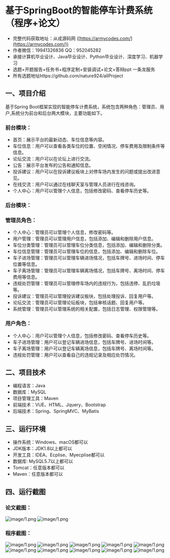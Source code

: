 基于SpringBoot的智能停车计费系统（程序+论文）
=
- 完整代码获取地址：从戎源码网 ([https://armycodes.com/](https://armycodes.com/))
- 作者微信：19941326836  QQ：952045282 
- 承接计算机毕业设计、Java毕业设计、Python毕业设计、深度学习、机器学习
- 选题+开题报告+任务书+程序定制+安装调试+论文+答辩ppt 一条龙服务
- 所有选题地址https://github.com/nature924/allProject

一、项目介绍
---
基于Spring Boot框架实现的智能停车计费系统，系统包含两种角色：管理员、用户,系统分为前台和后台两大模块，主要功能如下。

### 前台模块：
- 首页：展示平台的最新动态、车位信息等内容。
- 车位信息：用户可以查看各类车位的位置、空闲情况、停车费用及限制条件等信息。
- 论坛交流：用户可以在论坛上进行交流。
- 公告：展示平台发布的公告和通知信息。
- 投诉建议：用户可以在投诉建议板块上对停车场内发生的问题或提出改进意见。
- 在线交流：用户可以通过在线聊天室与管理人员进行在线咨询。
- 个人中心：用户可以管理个人信息，包括修改密码、查看停车历史等。

### 后台模块：
### 管理员角色：
- 个人中心：管理员可以管理个人信息，修改密码等。
- 用户管理：管理员可以管理用户信息，包括添加、编辑和删除用户信息。
- 车位分类管理：管理员可以管理车位分类信息，包括添加、编辑和删除分类。
- 车位信息管理：管理员可以管理车位的信息，包括添加、编辑和删除车位。
- 车子进场管理：管理员可以管理车辆进场情况，包括车牌号、进场时间、停车位置等信息。
- 车子离场管理：管理员可以管理车辆离场情况，包括车牌号、离场时间、停车费用等信息。
- 违规处罚管理：管理员可以管理停车场内的违规行为，包括违停、乱扔垃圾等。
- 投诉建议：管理员可以管理投诉建议板块，包括处理投诉、回复用户等。
- 论坛交流：管理员可以管理论坛板块，包括审核话题、回复用户等。
- 系统管理：管理员可以管理系统的相关配置，包括日志管理、权限管理等。

### 用户角色：
- 个人中心：用户可以管理个人信息，包括修改密码、查看停车历史等。
- 车子进场管理：用户可以登记车辆进场信息，包括车牌号、进场时间等。
- 车子离场管理：用户可以登记车辆离场信息，包括车牌号、离场时间等。
- 违规处罚管理：用户可以查看自己的违规记录及相应处罚情况。



二、项目技术
---
- 编程语言：Java
- 数据库：MySQL
- 项目管理工具：Maven
- 前端技术：VUE、HTML、Jquery、Bootstrap
- 后端技术：Spring、SpringMVC、MyBatis

三、运行环境
---
- 操作系统：Windows、macOS都可以
- JDK版本：JDK1.8以上都可以
- 开发工具：IDEA、Ecplise、Myecplise都可以
- 数据库: MySQL5.7以上都可以
- Tomcat：任意版本都可以
- Maven：任意版本都可以

四、运行截图
---
### 论文截图：
![image/1.png](limage/1.png)
![image/1.png](limage/2.png)

### 程序截图：
![image/1.png](image/1.png)
![image/1.png](image/2.png)
![image/1.png](image/3.png)
![image/1.png](image/4.png)
![image/1.png](image/5.png)
![image/1.png](image/6.png)
![image/1.png](image/7.png)
![image/1.png](image/8.png)
![image/1.png](image/9.png)
![image/1.png](image/10.png)


